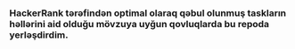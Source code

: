 ### HackerRank tərəfindən optimal olaraq qəbul olunmuş taskların həllərini aid olduğu mövzuya uyğun qovluqlarda bu repoda yerləşdirdim.
